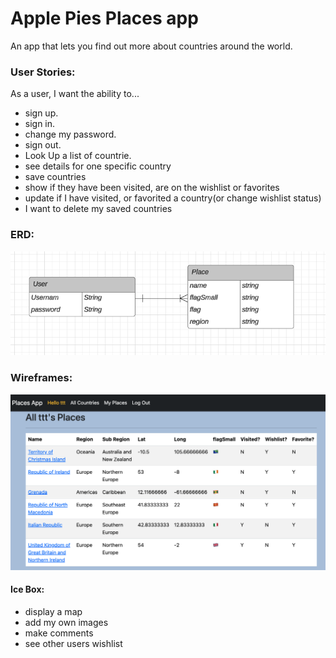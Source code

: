 # Apple Pies Places app

An app that lets you find out more about countries around the world.

### User Stories:

As a user, I want the ability to... 
  - sign up.
  - sign in. 
  - change my password. 
  - sign out. 
  - Look Up a list of countrie. 
  - see details for one specific country
  - save countries
  - show if they have been visited, are on the wishlist or favorites
  - update if I have visited, or favorited a country(or change wishlist status)
  - I want to delete my saved countries


### ERD:

![erd for places](public/image.png)


### Wireframes:

![ss of place app](public/image-1.png)

#### Ice Box:

- display a map
- add my own images
- make comments
- see other users wishlist